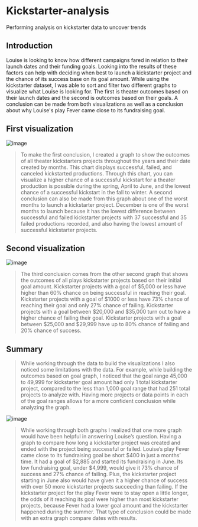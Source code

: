 # Kickstarter-analysis
Performing analysis on kickstarter data to uncover trends
## Introduction
  Louise is looking to know how different campaigns fared in relation to their launch dates and their funding goals. Looking into the results of these factors can help with deciding when best to launch a kickstarter project and the chance of its success base on its goal amount. While using the kickstarter dataset, I was able to sort and filter two different graphs to visualize what Louise is looking for. The first is theater outcomes based on their launch dates and the second is outcomes based on their goals. A conclusion can be made from both visualizations as well as a conclusion about why Louise's play Fever came close to its fundraising goal.
  
## First visualization
 ![image](https://user-images.githubusercontent.com/56700719/147886828-4da473f8-9fe4-4698-97da-a0f8f1ecd651.png)
 
>  To make the first conclusion, I created a graph to show the outcomes of all theater kickstarters projects throughout the years and their date created by months. This chart displays successful, failed, and canceled kickstarted productions. Through this chart, you can visualize a higher chance of a successful kickstart for a theater production is possible during the spring, April to June, and the lowest chance of a successful kickstart in the fall to winter. A second conclusion can also be made from this graph about one of the worst months to launch a kickstarter project. December is one of the worst months to launch because it has the lowest difference between successful and failed kickstarter projects with 37 successful and 35 failed productions recorded, and also having the lowest amount of successful kickstarter projects.

## Second visualization
![image](https://user-images.githubusercontent.com/56700719/147886881-66a87364-352e-420d-ad5e-89450bbc65cf.png)

>  The third conclusion comes from the other second graph that shows the outcomes of all plays kickstarter projects based on their initial goal amount. Kickstarter projects with a goal of $5,000 or less have higher than 60% chance on being successful in reaching their goal. Kickstarter projects with a goal of $1000 or less have 73% chance of reaching their goal and only 27% chance of failing. Kickstarter projects with a goal between $20,000 and $35,000 turn out to have a higher chance of failing their goal. Kickstarter projects with a goal between $25,000 and $29,999 have up to 80% chance of failing and 20% chance of success.

## Summary
>  While working through the data to build the visualizations I also noticed some limitations with the data. For example, while building the outcomes based on goal graph, I noticed that the goal range 45,000 to 49,999 for kickstarter goal amount had only 1 total kickstarter project, compared to the less than 1,000 goal range that had 251 total projects to analyze with. Having more projects or data points in each of the goal ranges allows for a more confident conclusion while analyzing the graph.
  
![image](https://user-images.githubusercontent.com/56700719/147886790-d01cd56c-af1b-44fc-89d4-931ad8a2dbd4.png)
  
>  While working through both graphs I realized that one more graph would have been helpful in answering Louise’s question. Having a graph to compare how long a kickstarter project was created and ended with the project being successful or failed. Louise’s play Fever came close to its fundraising goal be short $400 in just a months’ time. It had a goal of $2,885 and started its fundraising in June. Its low fundraising goal, under $4,999, would give it 73% chance of success and 27% chance of failing. Plus, the kickstarter project starting in June also would have given it a higher chance of success with over 50 more kickstarter projects succeeding than failing. If the kickstarter project for the play Fever were to stay open a little longer, the odds of it reaching its goal were higher than most kickstarter projects, because Fever had a lower goal amount and the kickstarter happened during the summer. That type of conclusion could be made with an extra graph compare dates with results.

